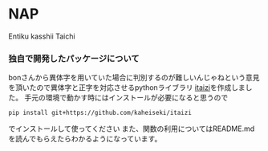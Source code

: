 # NAP

Entiku
kasshii
Taichi

### 独自で開発したパッケージについて
bonさんから異体字を用いていた場合に判別するのが難しいんじゃねという意見を頂いたので異体字と正字を対応させるpythonライブラリ [itaizi](https://github.com/kaheiseki/itaizi)を作成しました。
手元の環境で動かす時にはインストールが必要になると思うので
```
pip install git+https://github.com/kaheiseki/itaizi
```
でインストールして使ってください 
また、関数の利用についてはREADME.mdを読んでもらえたらわかるようになっています。